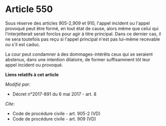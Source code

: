 # Article 550

Sous réserve des articles 905-2,909 et 910, l'appel incident ou l'appel provoqué peut être formé, en tout état de cause,
alors même que celui qui l'interjetterait serait forclos pour agir à titre principal. Dans ce dernier cas, il ne sera
toutefois pas reçu si l'appel principal n'est pas lui-même recevable ou s'il est caduc. 

La cour peut condamner à des dommages-intérêts ceux qui se seraient abstenus, dans une intention dilatoire, de former
suffisamment tôt leur appel incident ou provoqué.

**Liens relatifs à cet article**

_Modifié par_:

  - Décret n°2017-891 du 6 mai 2017 - art. 8

_Cite_:

  - Code de procédure civile - art. 905-2 (VD)
  - Code de procédure civile - art. 909 (VD)

